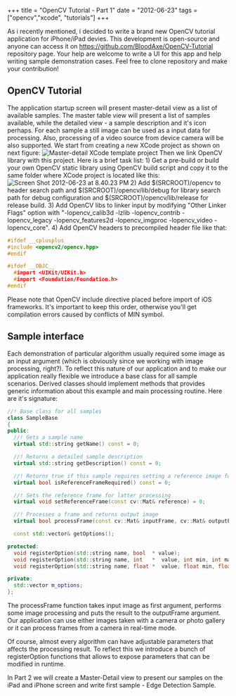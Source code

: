 +++
title = "OpenCV Tutorial - Part 1"
date = "2012-06-23"
tags =  ["opencv","xcode", "tutorials"]
+++


As i recently mentioned, i decided to write a brand new OpenCV tutorial application for iPhone/iPad devies. This development is open-source and anyone can access it on <https://github.com/BloodAxe/OpenCV-Tutorial> repository page. Your help are welcome to write a UI for this app and help writing sample demonstration cases. Feel free to clone repository and make your contribution! 

<!--more-->

## OpenCV Tutorial

The application startup screen will present master-detail view as a list of available samples. The master table view will present a list of samples available, while the detailed view - a sample description and it's icon perhaps. For each sample a still image can be used as a input data for processing. Also, processing of a video source from device camera will be also supported. We start from creating a new XCode project as shown on next figure: ![][1] Then we link OpenCV library with this project. Here is a brief task list: 1) Get a pre-build or build your own OpenCV static library using OpenCV build script and copy it to the same folder where XCode project is located like this: ![][2] 2) Add $(SRCROOT)/opencv to header search path and $(SRCROOT)/opencv/lib/debug for library search path for debug configuration and $(SRCROOT)/opencv/lib/release for release build. 3) Add OpenCV libs to linker input by modifying "Other Linker Flags" option with "-lopencv_calib3d -lzlib -lopencv_contrib -lopencv_legacy -lopencv_features2d -lopencv_imgproc -lopencv_video -lopencv_core". 4) Add OpenCV headers to precompiled header file like that: 
    
```cpp
#ifdef __cplusplus
#include <opencv2/opencv.hpp>
#endif

#ifdef __OBJC__
  #import <UIKit/UIKit.h>
  #import <Foundation/Foundation.h>
#endif
```

Please note that OpenCV include directive placed before import of iOS frameworks. It's important to keep this order, otherwise you'll get compilation errors caused by conflicts of MIN symbol. 

## Sample interface

Each demonstration of particular algorithm usually required some image as an input argument (which is obviously since we working with image processing, right?). To reflect this nature of our application and to make our application really flexible we introduce a base class for all sample scenarios. Derived classes should implement methods that provides generic information about this example and main processing routine. Here are it's signature: 
    
```cpp
//! Base class for all samples
class SampleBase
{
public:
  //! Gets a sample name
  virtual std::string getName() const = 0;

  //! Returns a detailed sample description
  virtual std::string getDescription() const = 0;

  //! Returns true if this sample requires setting a reference image for latter use
  virtual bool isReferenceFrameRequired() const = 0;

  //! Sets the reference frame for latter processing
  virtual void setReferenceFrame(const cv::Mat& reference) = 0;

  //! Processes a frame and returns output image 
  virtual bool processFrame(const cv::Mat& inputFrame, cv::Mat& outputFrame) = 0;

  const std::vector& getOptions();

protected:
  void registerOption(std::string name, bool  * value);
  void registerOption(std::string name, int   *  value, int min, int max);
  void registerOption(std::string name, float *  value, float min, float max);

private:
  std::vector m_options;
};
```

The processFrame function takes input image as first argument, performs some image processing and puts the result to the outputFrame argument. Our application can use either images taken with a camera or photo gallery or it can process frames from a camera in real-time mode.

Of course, almost every algorithm can have adjustable parameters that affects the processing result. To reflect this we introduce a bunch of registerOption functions that allows to expose parameters that can be modified in runtime.

In Part 2 we will create a Master-Detail view to present our samples on the iPad and iPhone screen and write first sample - Edge Detection Sample.

   [1]: Screen-Shot-2012-06-23-at-2.59.18-PM.png (Master-detail XCode template project)
   [2]: Screen-Shot-2012-06-23-at-8.40.23-PM.png (Screen Shot 2012-06-23 at 8.40.23 PM)
   [4]: http://developer.apple.com/library/ios/#documentation/userexperience/conceptual/mobilehig/IconsImages/IconsImages.html (iOS Human Interface Guidelines)